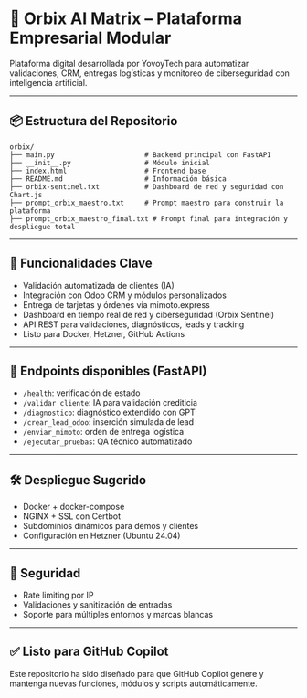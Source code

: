 
# 🧠 Orbix AI Matrix – Plataforma Empresarial Modular

Plataforma digital desarrollada por YovoyTech para automatizar validaciones, CRM, entregas logísticas y monitoreo de ciberseguridad con inteligencia artificial.

---

## 📦 Estructura del Repositorio

```
orbix/
├── main.py                      # Backend principal con FastAPI
├── __init__.py                  # Módulo inicial
├── index.html                   # Frontend base
├── README.md                    # Información básica
├── orbix-sentinel.txt           # Dashboard de red y seguridad con Chart.js
├── prompt_orbix_maestro.txt     # Prompt maestro para construir la plataforma
├── prompt_orbix_maestro_final.txt # Prompt final para integración y despliegue total
```

---

## 🚀 Funcionalidades Clave

- Validación automatizada de clientes (IA)
- Integración con Odoo CRM y módulos personalizados
- Entrega de tarjetas y órdenes vía mimoto.express
- Dashboard en tiempo real de red y ciberseguridad (Orbix Sentinel)
- API REST para validaciones, diagnósticos, leads y tracking
- Listo para Docker, Hetzner, GitHub Actions

---

## 🧩 Endpoints disponibles (FastAPI)

- `/health`: verificación de estado
- `/validar_cliente`: IA para validación crediticia
- `/diagnostico`: diagnóstico extendido con GPT
- `/crear_lead_odoo`: inserción simulada de lead
- `/enviar_mimoto`: orden de entrega logística
- `/ejecutar_pruebas`: QA técnico automatizado

---

## 🛠️ Despliegue Sugerido

- Docker + docker-compose
- NGINX + SSL con Certbot
- Subdominios dinámicos para demos y clientes
- Configuración en Hetzner (Ubuntu 24.04)

---

## 🔐 Seguridad

- Rate limiting por IP
- Validaciones y sanitización de entradas
- Soporte para múltiples entornos y marcas blancas

---

## ✅ Listo para GitHub Copilot

Este repositorio ha sido diseñado para que GitHub Copilot genere y mantenga nuevas funciones, módulos y scripts automáticamente.

